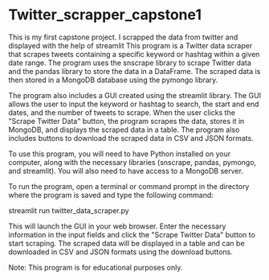 # Twitter_scrapper_capstone1
This is my first capstone project. I scrapped the data from twitter and displayed with the help of streamlit This program is a Twitter data scraper that scrapes tweets containing a specific keyword or hashtag within a given date range. 
The program uses the snscrape library to scrape Twitter data and the pandas library to store the data in a DataFrame. The scraped data is then stored in a MongoDB database using the pymongo library.

The program also includes a GUI created using the streamlit library. The GUI allows the user to input the keyword or hashtag to search, the start and end dates, and the number of tweets to scrape. 
When the user clicks the "Scrape Twitter Data" button, the program scrapes the data, stores it in MongoDB, and displays the scraped data in a table. The program also includes buttons to download the scraped data in CSV and JSON formats.

To use this program, you will need to have Python installed on your computer, along with the necessary libraries (snscrape, pandas, pymongo, and streamlit). You will also need to have access to a MongoDB server.

To run the program, open a terminal or command prompt in the directory where the program is saved and type the following command:

streamlit run twitter_data_scraper.py

This will launch the GUI in your web browser. Enter the necessary information in the input fields and click the "Scrape Twitter Data" button to start scraping. The scraped data will be displayed in a table and can be downloaded in CSV and JSON formats using the download buttons.

Note: This program is for educational purposes only.
